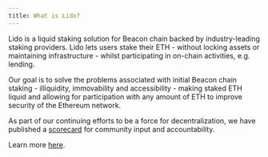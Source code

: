 ```yaml
---
title: What is Lido?
---
```


Lido is a liquid staking solution for Beacon chain backed by industry-leading staking providers. Lido lets users stake their ETH - without locking assets or maintaining infrastructure - whilst participating in on-chain activities, e.g. lending.

Our goal is to solve the problems associated with initial Beacon chain staking - illiquidity, immovability and accessibility - making staked ETH liquid and allowing for participation with any amount of ETH to improve security of the Ethereum network.

As part of our continuing efforts to be a force for decentralization, we have published a [scorecard](https://lido.fi/scorecard) for community input and accountability.

Learn more [here](https://blog.lido.fi/introducing-lido/).
